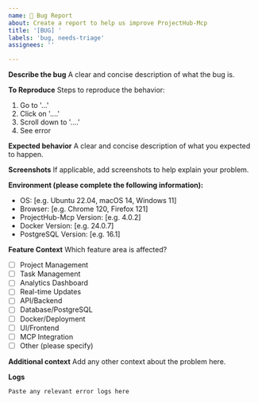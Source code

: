 ```yaml
---
name: 🐛 Bug Report
about: Create a report to help us improve ProjectHub-Mcp
title: '[BUG] '
labels: 'bug, needs-triage'
assignees: ''

---
```


**Describe the bug**
A clear and concise description of what the bug is.

**To Reproduce**
Steps to reproduce the behavior:
1. Go to '...'
2. Click on '....'
3. Scroll down to '....'
4. See error

**Expected behavior**
A clear and concise description of what you expected to happen.

**Screenshots**
If applicable, add screenshots to help explain your problem.

**Environment (please complete the following information):**
 - OS: [e.g. Ubuntu 22.04, macOS 14, Windows 11]
 - Browser: [e.g. Chrome 120, Firefox 121]
 - ProjectHub-Mcp Version: [e.g. 4.0.2]
 - Docker Version: [e.g. 24.0.7]
 - PostgreSQL Version: [e.g. 16.1]

**Feature Context**
Which feature area is affected?
- [ ] Project Management
- [ ] Task Management
- [ ] Analytics Dashboard
- [ ] Real-time Updates
- [ ] API/Backend
- [ ] Database/PostgreSQL
- [ ] Docker/Deployment
- [ ] UI/Frontend
- [ ] MCP Integration
- [ ] Other (please specify)

**Additional context**
Add any other context about the problem here.

**Logs**
```
Paste any relevant error logs here
```